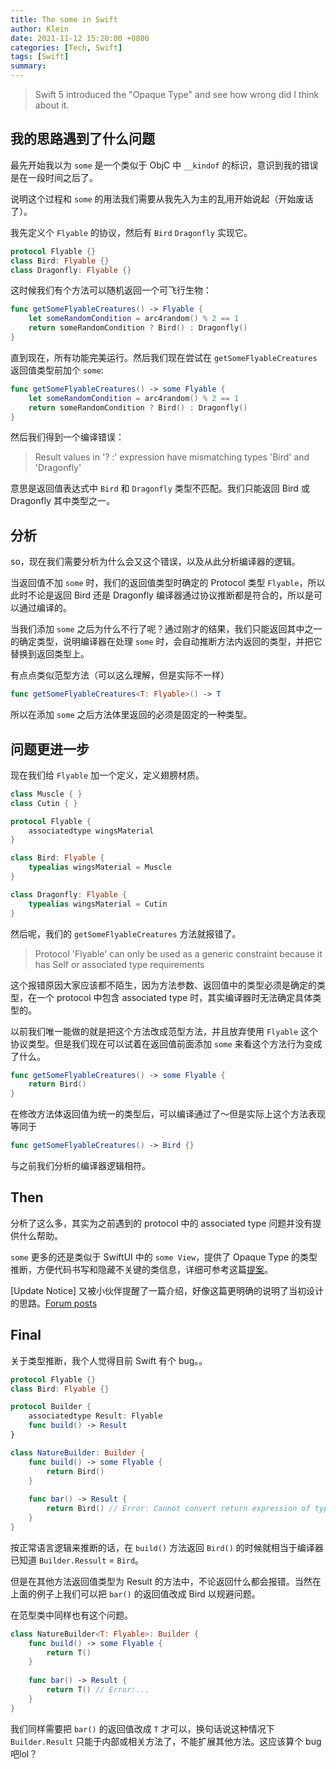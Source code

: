 ```yaml
---
title: The some in Swift
author: Klein
date: 2021-11-12 15:20:00 +0800
categories: [Tech, Swift]
tags: [Swift]
summary: 
---
```


> Swift 5 introduced the "Opaque Type" and see how wrong did I think about it.

## 我的思路遇到了什么问题

最先开始我以为 `some` 是一个类似于 ObjC 中 `__kindof` 的标识，意识到我的错误是在一段时间之后了。

说明这个过程和 `some` 的用法我们需要从我先入为主的乱用开始说起（开始废话了）。

我先定义个 `Flyable` 的协议，然后有 `Bird` `Dragonfly` 实现它。

```swift
protocol Flyable {}
class Bird: Flyable {}
class Dragonfly: Flyable {}
```
这时候我们有个方法可以随机返回一个可飞行生物：
```swift
func getSomeFlyableCreatures() -> Flyable {
    let someRandomCondition = arc4random() % 2 == 1
    return someRandomCondition ? Bird() : Dragonfly()
}
```
直到现在，所有功能完美运行。然后我们现在尝试在 `getSomeFlyableCreatures` 返回值类型前加个 `some`:
```swift
func getSomeFlyableCreatures() -> some Flyable {
    let someRandomCondition = arc4random() % 2 == 1
    return someRandomCondition ? Bird() : Dragonfly()
}
```
然后我们得到一个编译错误：
> Result values in '? :' expression have mismatching types 'Bird' and 'Dragonfly'

意思是返回值表达式中 `Bird` 和 `Dragonfly` 类型不匹配。我们只能返回 Bird 或 Dragonfly 其中类型之一。

## 分析
so，现在我们需要分析为什么会又这个错误，以及从此分析编译器的逻辑。

当返回值不加 `some` 时，我们的返回值类型时确定的 Protocol 类型 `Flyable`，所以此时不论是返回 Bird 还是 Dragonfly 编译器通过协议推断都是符合的，所以是可以通过编译的。

当我们添加 `some` 之后为什么不行了呢？通过刚才的结果，我们只能返回其中之一的确定类型，说明编译器在处理 `some` 时，会自动推断方法内返回的类型，并把它替换到返回类型上。

有点点类似范型方法（可以这么理解，但是实际不一样）
```swift
func getSomeFlyableCreatures<T: Flyable>() -> T
```
所以在添加 `some` 之后方法体里返回的必须是固定的一种类型。

## 问题更进一步
现在我们给 `Flyable` 加一个定义，定义翅膀材质。
```swift
class Muscle { }
class Cutin { }

protocol Flyable {
    associatedtype wingsMaterial
}

class Bird: Flyable {
    typealias wingsMaterial = Muscle
}

class Dragonfly: Flyable {
    typealias wingsMaterial = Cutin
}
```
然后呢，我们的 `getSomeFlyableCreatures` 方法就报错了。
> Protocol 'Flyable' can only be used as a generic constraint because it has Self or associated type requirements

这个报错原因大家应该都不陌生，因为方法参数、返回值中的类型必须是确定的类型，在一个 protocol 中包含 associated type 时，其实编译器时无法确定具体类型的。

以前我们唯一能做的就是把这个方法改成范型方法，并且放弃使用 `Flyable` 这个协议类型。但是我们现在可以试着在返回值前面添加 `some` 来看这个方法行为变成了什么。

```swift
func getSomeFlyableCreatures() -> some Flyable {
    return Bird()
}
```

在修改方法体返回值为统一的类型后，可以编译通过了～但是实际上这个方法表现等同于
```swift
func getSomeFlyableCreatures() -> Bird {}
```
与之前我们分析的编译器逻辑相符。

## Then
分析了这么多，其实为之前遇到的 protocol 中的 associated type 问题并没有提供什么帮助。

`some` 更多的还是类似于 SwiftUI 中的 `some View`，提供了 Opaque Type 的类型推断，方便代码书写和隐藏不关键的类信息，详细可参考这篇[提案](https://github.com/apple/swift-evolution/blob/main/proposals/0244-opaque-result-types.md)。

[Update Notice] 又被小伙伴提醒了一篇介绍，好像这篇更明确的说明了当初设计的思路。[Forum posts](https://forums.swift.org/t/improving-the-ui-of-generics/22814#heading--missing-type-level-abstraction)

## Final
关于类型推断，我个人觉得目前 Swift 有个 bug。。
```swift
protocol Flyable {}
class Bird: Flyable {}

protocol Builder {
    associatedtype Result: Flyable
    func build() -> Result
}

class NatureBuilder: Builder {
    func build() -> some Flyable {
        return Bird()
    }
    
    func bar() -> Result {
        return Bird() // Error: Cannot convert return expression of type 'Bird' to return type 'some Flyable'
    }
}
```
按正常语言逻辑来推断的话，在 `build()` 方法返回 `Bird()` 的时候就相当于编译器已知道 `Builder.Ressult` = `Bird`。

但是在其他方法返回值类型为 Result 的方法中，不论返回什么都会报错。当然在上面的例子上我们可以把 `bar()` 的返回值改成 Bird 以规避问题。

在范型类中同样也有这个问题。

```swift
class NatureBuilder<T: Flyable>: Builder {
    func build() -> some Flyable {
        return T()
    }
    
    func bar() -> Result {
        return T() // Error:...
    }
}
```
我们同样需要把 `bar()` 的返回值改成 `T` 才可以，换句话说这种情况下 `Builder.Result` 只能于内部或相关方法了，不能扩展其他方法。这应该算个 bug 吧lol？
